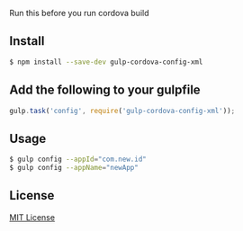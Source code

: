 Run this before you run cordova build

## Install

```sh
$ npm install --save-dev gulp-cordova-config-xml
```

## Add the following to your gulpfile

```js
gulp.task('config', require('gulp-cordova-config-xml'));
```
## Usage
```sh
$ gulp config --appId="com.new.id"
$ gulp config --appName="newApp"
```


## License

[MIT License](http://en.wikipedia.org/wiki/MIT_License)
